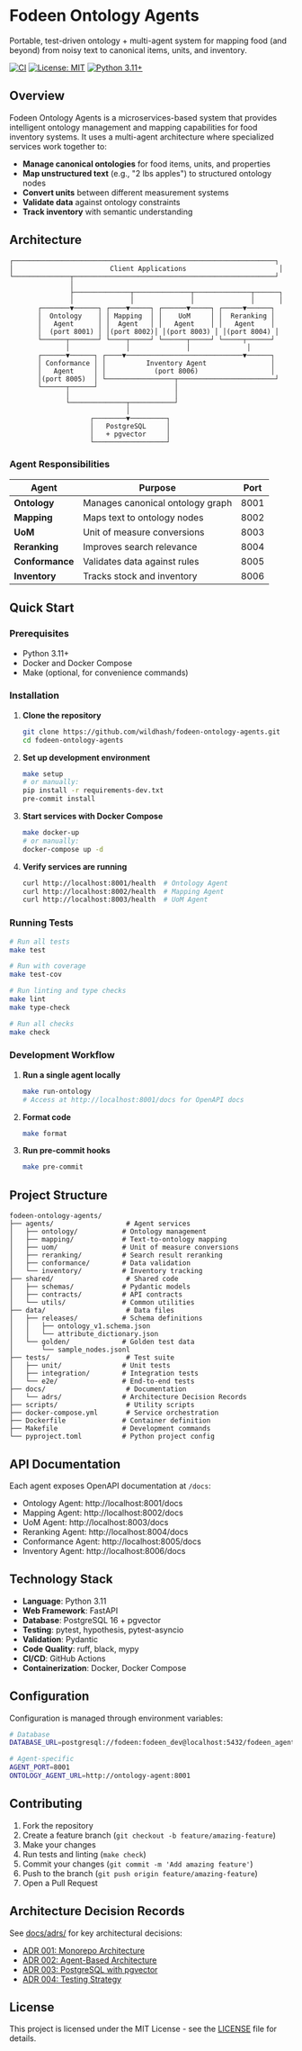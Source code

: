 # Fodeen Ontology Agents

Portable, test-driven ontology + multi-agent system for mapping food (and beyond) from noisy text to canonical items, units, and inventory.

[![CI](https://github.com/wildhash/fodeen-ontology-agents/workflows/CI/badge.svg)](https://github.com/wildhash/fodeen-ontology-agents/actions)
[![License: MIT](https://img.shields.io/badge/License-MIT-yellow.svg)](https://opensource.org/licenses/MIT)
[![Python 3.11+](https://img.shields.io/badge/python-3.11+-blue.svg)](https://www.python.org/downloads/)

## Overview

Fodeen Ontology Agents is a microservices-based system that provides intelligent ontology management and mapping capabilities for food inventory systems. It uses a multi-agent architecture where specialized services work together to:

- **Manage canonical ontologies** for food items, units, and properties
- **Map unstructured text** (e.g., "2 lbs apples") to structured ontology nodes
- **Convert units** between different measurement systems
- **Validate data** against ontology constraints
- **Track inventory** with semantic understanding

## Architecture

```
┌─────────────────────────────────────────────────────────────────┐
│                        Client Applications                       │
└──────────────┬──────────────────────────────────────────────────┘
               │
               ├──────────────┬──────────────┬──────────────┬──────┐
               │              │              │              │      │
       ┌───────▼──────┐ ┌────▼─────┐ ┌──────▼─────┐ ┌─────▼──────┐
       │  Ontology    │ │ Mapping  │ │    UoM     │ │  Reranking │
       │   Agent      │ │  Agent   │ │   Agent    │ │   Agent    │
       │  (port 8001) │ │(port 8002)│ │(port 8003) │ │(port 8004) │
       └──────┬───────┘ └────┬─────┘ └──────┬─────┘ └─────┬──────┘
              │              │              │              │
       ┌──────▼──────┐ ┌────▼─────────────────────────────▼──────┐
       │ Conformance │ │          Inventory Agent                │
       │   Agent     │ │            (port 8006)                  │
       │(port 8005)  │ └─────────────────┬────────────────────────┘
       └──────┬──────┘                   │
              │                          │
              └──────────────┬───────────┘
                             │
                    ┌────────▼─────────┐
                    │   PostgreSQL     │
                    │   + pgvector     │
                    └──────────────────┘
```

### Agent Responsibilities

| Agent | Purpose | Port |
|-------|---------|------|
| **Ontology** | Manages canonical ontology graph | 8001 |
| **Mapping** | Maps text to ontology nodes | 8002 |
| **UoM** | Unit of measure conversions | 8003 |
| **Reranking** | Improves search relevance | 8004 |
| **Conformance** | Validates data against rules | 8005 |
| **Inventory** | Tracks stock and inventory | 8006 |

## Quick Start

### Prerequisites

- Python 3.11+
- Docker and Docker Compose
- Make (optional, for convenience commands)

### Installation

1. **Clone the repository**
   ```bash
   git clone https://github.com/wildhash/fodeen-ontology-agents.git
   cd fodeen-ontology-agents
   ```

2. **Set up development environment**
   ```bash
   make setup
   # or manually:
   pip install -r requirements-dev.txt
   pre-commit install
   ```

3. **Start services with Docker Compose**
   ```bash
   make docker-up
   # or manually:
   docker-compose up -d
   ```

4. **Verify services are running**
   ```bash
   curl http://localhost:8001/health  # Ontology Agent
   curl http://localhost:8002/health  # Mapping Agent
   curl http://localhost:8003/health  # UoM Agent
   ```

### Running Tests

```bash
# Run all tests
make test

# Run with coverage
make test-cov

# Run linting and type checks
make lint
make type-check

# Run all checks
make check
```

### Development Workflow

1. **Run a single agent locally**
   ```bash
   make run-ontology
   # Access at http://localhost:8001/docs for OpenAPI docs
   ```

2. **Format code**
   ```bash
   make format
   ```

3. **Run pre-commit hooks**
   ```bash
   make pre-commit
   ```

## Project Structure

```
fodeen-ontology-agents/
├── agents/                  # Agent services
│   ├── ontology/           # Ontology management
│   ├── mapping/            # Text-to-ontology mapping
│   ├── uom/                # Unit of measure conversions
│   ├── reranking/          # Search result reranking
│   ├── conformance/        # Data validation
│   └── inventory/          # Inventory tracking
├── shared/                  # Shared code
│   ├── schemas/            # Pydantic models
│   ├── contracts/          # API contracts
│   └── utils/              # Common utilities
├── data/                    # Data files
│   ├── releases/           # Schema definitions
│   │   ├── ontology_v1.schema.json
│   │   └── attribute_dictionary.json
│   └── golden/             # Golden test data
│       └── sample_nodes.jsonl
├── tests/                   # Test suite
│   ├── unit/               # Unit tests
│   ├── integration/        # Integration tests
│   └── e2e/                # End-to-end tests
├── docs/                    # Documentation
│   └── adrs/               # Architecture Decision Records
├── scripts/                 # Utility scripts
├── docker-compose.yml       # Service orchestration
├── Dockerfile              # Container definition
├── Makefile                # Development commands
└── pyproject.toml          # Python project config
```

## API Documentation

Each agent exposes OpenAPI documentation at `/docs`:

- Ontology Agent: http://localhost:8001/docs
- Mapping Agent: http://localhost:8002/docs
- UoM Agent: http://localhost:8003/docs
- Reranking Agent: http://localhost:8004/docs
- Conformance Agent: http://localhost:8005/docs
- Inventory Agent: http://localhost:8006/docs

## Technology Stack

- **Language**: Python 3.11
- **Web Framework**: FastAPI
- **Database**: PostgreSQL 16 + pgvector
- **Testing**: pytest, hypothesis, pytest-asyncio
- **Validation**: Pydantic
- **Code Quality**: ruff, black, mypy
- **CI/CD**: GitHub Actions
- **Containerization**: Docker, Docker Compose

## Configuration

Configuration is managed through environment variables:

```bash
# Database
DATABASE_URL=postgresql://fodeen:fodeen_dev@localhost:5432/fodeen_agents

# Agent-specific
AGENT_PORT=8001
ONTOLOGY_AGENT_URL=http://ontology-agent:8001
```

## Contributing

1. Fork the repository
2. Create a feature branch (`git checkout -b feature/amazing-feature`)
3. Make your changes
4. Run tests and linting (`make check`)
5. Commit your changes (`git commit -m 'Add amazing feature'`)
6. Push to the branch (`git push origin feature/amazing-feature`)
7. Open a Pull Request

## Architecture Decision Records

See [docs/adrs/](docs/adrs/) for key architectural decisions:

- [ADR 001: Monorepo Architecture](docs/adrs/001-monorepo-architecture.md)
- [ADR 002: Agent-Based Architecture](docs/adrs/002-agent-based-architecture.md)
- [ADR 003: PostgreSQL with pgvector](docs/adrs/003-postgresql-pgvector.md)
- [ADR 004: Testing Strategy](docs/adrs/004-testing-strategy.md)

## License

This project is licensed under the MIT License - see the [LICENSE](LICENSE) file for details.
